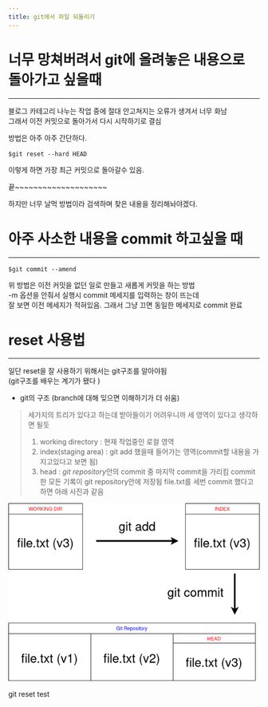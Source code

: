 ```yaml
---
title: git에서 파일 되돌리기
---
```


# 너무 망쳐버려서 git에 올려놓은 내용으로   돌아가고 싶을때   

***
블로그 카테고리 나누는 작업 중에   절대 안고쳐지는 오류가 생겨서 너무 화남   
그래서 이전 커밋으로 돌아가서 다시 시작하기로 결심   

방법은 아주 아주 간단하다.

```
$git reset --hard HEAD
```
이렇게 하면 가장 최근 커밋으로 돌아갈수 있음.   

끝~~~~~~~~~~~~~~~~~~~~


하지만 너무 날먹 방법이라 검색하며 찾은 내용을 정리해놔야겠다.

# 아주 사소한 내용을 commit 하고싶을 때

***
```
$git commit --amend
```

위 방법은 이전 커밋을 없던 일로 만들고 새롭게 커밋을 하는 방법   
-m 옵션을 안줘서 실행시 commit 메세지를 입력하는 창이 뜨는데   
잘 보면 이전 메세지가 적혀있음.
그래서 그냥 끄면 동일한 메세지로 commit 완료

# reset 사용법

***
일단 reset을 잘 사용하기 위해서는 git구조를 알아야됨   
(git구조를 배우는 계기가 됐다 )

* git의 구조 (branch에 대해 잊으면 이해하기가 더 쉬움)
> 세가지의 트리가 있다고 하는데 받아들이기 어려우니까 세 영역이 있다고 생각하면 될듯
> 1. working directory : 현재 작업중인 로컬 영역
> 2. index(staging area) : git add 했을때 들어가는 영역(commit할 내용을 가지고있다고 보면 됨)
> 3. head : *git repository*안의 commit 중 마지막 commit을 가리킴
> commit한 모든 기록이 git repository안에 저장됨
> file.txt를 세번 commit 했다고 하면 아래 사진과 같음

![git structure](/assets/restore_file_in_git/git_structure.png)

git reset test

